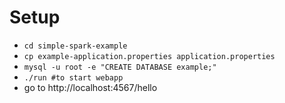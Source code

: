 # Setup

- `cd simple-spark-example`
- `cp example-application.properties application.properties`
- `mysql -u root -e "CREATE DATABASE example;"`
- `./run #to start webapp`
- go to http://localhost:4567/hello
